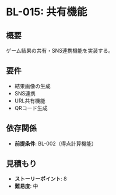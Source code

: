 # BL-015: 共有機能

## 概要
ゲーム結果の共有・SNS連携機能を実装する。

## 要件
- 結果画像の生成
- SNS連携
- URL共有機能
- QRコード生成

## 依存関係
- **前提条件**: BL-002（得点計算機能）

## 見積もり
- **ストーリーポイント**: 8
- **難易度**: 中